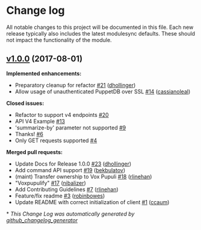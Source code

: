 # Change log

All notable changes to this project will be documented in this file.
Each new release typically also includes the latest modulesync defaults.
These should not impact the functionality of the module.

## [v1.0.0](https://github.com/voxpupuli/puppetdb-ruby/tree/v1.0.0) (2017-08-01)
**Implemented enhancements:**

- Preparatory cleanup for refactor [\#21](https://github.com/voxpupuli/puppetdb-ruby/pull/21) ([dhollinger](https://github.com/dhollinger))
- Allow usage of unauthenticated PuppetDB over SSL [\#14](https://github.com/voxpupuli/puppetdb-ruby/pull/14) ([cassianoleal](https://github.com/cassianoleal))

**Closed issues:**

- Refactor to support v4 endpoints [\#20](https://github.com/voxpupuli/puppetdb-ruby/issues/20)
- API V4 Example [\#13](https://github.com/voxpupuli/puppetdb-ruby/issues/13)
- 'summarize-by' parameter not supported [\#9](https://github.com/voxpupuli/puppetdb-ruby/issues/9)
- Thanks! [\#6](https://github.com/voxpupuli/puppetdb-ruby/issues/6)
- Only GET requests supported [\#4](https://github.com/voxpupuli/puppetdb-ruby/issues/4)

**Merged pull requests:**

- Update Docs for Release 1.0.0 [\#23](https://github.com/voxpupuli/puppetdb-ruby/pull/23) ([dhollinger](https://github.com/dhollinger))
- Add command API support [\#19](https://github.com/voxpupuli/puppetdb-ruby/pull/19) ([bekbulatov](https://github.com/bekbulatov))
- \(maint\) Transfer ownership to Vox Pupuli [\#18](https://github.com/voxpupuli/puppetdb-ruby/pull/18) ([rlinehan](https://github.com/rlinehan))
- "Voxpupulify" [\#17](https://github.com/voxpupuli/puppetdb-ruby/pull/17) ([nibalizer](https://github.com/nibalizer))
- Add Contributing Guidelines [\#7](https://github.com/voxpupuli/puppetdb-ruby/pull/7) ([rlinehan](https://github.com/rlinehan))
- Feature/fix readme [\#3](https://github.com/voxpupuli/puppetdb-ruby/pull/3) ([robinbowes](https://github.com/robinbowes))
- Update README with correct initialization of client [\#1](https://github.com/voxpupuli/puppetdb-ruby/pull/1) ([ccaum](https://github.com/ccaum))



\* *This Change Log was automatically generated by [github_changelog_generator](https://github.com/skywinder/Github-Changelog-Generator)*